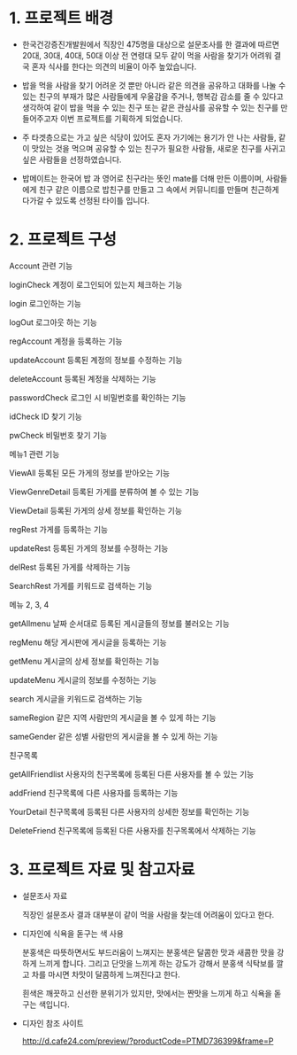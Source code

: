 # 1. 프로젝트 배경
* 한국건강증진개발원에서 직장인 475명을 대상으로 설문조사를 한 결과에 따르면 20대, 30대, 40대, 50대
이상 전 연령대 모두 같이 먹을 사람을 찾기가 어려워 결국 혼자 식사를 한다는 의견의 비율이 아주 높았습니다.

* 밥을 먹을 사람을 찾기 어려운 것 뿐만 아니라 같은 의견을 공유하고 대화를 나눌 수 있는 
친구의 부재가 많은 사람들에게 우울감을 주거나, 행복감 감소를 줄 수 있다고 생각하여 같이 밥을 먹을 수
 있는 친구 또는 같은 관심사를 공유할 수 있는 친구를 만들어주고자 이번 프로젝트를 기획하게 되었습니다.

* 주 타겟층으로는 가고 싶은 식당이 있어도 혼자 가기에는 용기가 안 나는 사람들, 
같이 맛있는 것을 먹으며 공유할 수 있는 친구가 필요한 사람들, 새로운 친구를 사귀고 싶은 사람들을 
선정하였습니다.

* 밥메이트는 한국어 밥 과 영어로 친구라는 뜻인 mate를 더해 만든 이름이며, 사람들에게 친구 같은 이름으로
밥친구를 만들고 그 속에서 커뮤니티를 만들며 친근하게 다가갈 수 있도록 선정된 타이틀 입니다.

# 2. 프로젝트 구성
Account 관련 기능

loginCheck
계정이 로그인되어 있는지 체크하는 기능

login
로그인하는 기능

logOut
로그아웃 하는 기능

regAccount
계정을 등록하는 기능

updateAccount
등록된 계정의 정보를 수정하는 기능

deleteAccount
등록된 계정을 삭제하는 기능

passwordCheck
로그인 시 비밀번호를 확인하는 기능

idCheck
ID 찾기 기능

pwCheck
비밀번호 찾기 기능


메뉴1 관련 기능

ViewAll
등록된 모든 가게의 정보를 받아오는 기능

ViewGenreDetail
등록된 가게를 분류하여 볼 수 있는 기능

ViewDetail
등록된 가게의 상세 정보를 확인하는 기능

regRest
가게를 등록하는 기능

updateRest
등록된 가게의 정보를 수정하는 기능

delRest
등록된 가게를 삭제하는 기능

SearchRest
가게를 키워드로 검색하는 기능



메뉴 2, 3, 4


getAllmenu
날짜 순서대로 등록된 게시글들의 정보를 불러오는 기능

regMenu
해당 게시판에 게시글을 등록하는 기능

getMenu
게시글의 상세 정보를 확인하는 기능

updateMenu
게시글의 정보를 수정하는 기능

search
게시글을 키워드로 검색하는 기능

sameRegion
같은 지역 사람만의 게시글을 볼 수 있게 하는 기능

sameGender
같은 성별 사람만의 게시글을 볼 수 있게 하는 기능


친구목록

getAllFriendlist
사용자의 친구목록에 등록된 다른 사용자를 볼 수 있는 기능

addFriend
친구목록에 다른 사용자를 등록하는 기능

YourDetail
친구목록에 등록된 다른 사용자의 상세한 정보를 확인하는 기능

DeleteFriend
친구목록에 등록된 다른 사용자를 친구목록에서 삭제하는 기능

# 3. 프로젝트 자료 및 참고자료

* 설문조사 자료

  직장인 설문조사 결과 대부분이 같이 먹을 사람을 찾는데 어려움이 있다고 한다.

* 디자인에 식욕을 돋구는 색 사용

  분홍색은 따뜻하면서도 부드러움이 느껴지는 분홍색은 달콤한 맛과 새콤한 맛을 강하게 느끼게 합니다. 그리고 단맛을 느끼게 하는 강도가 강해서
  분홍색 식탁보를 깔고 차를 마시면 차맛이 달콤하게 느껴진다고 한다.

  흰색은 깨끗하고 신선한 분위기가 있지만, 맛에서는 짠맛을 느끼게 하고 식욕을 돋구는 색입니다.


* 디자인 참조 사이트

  http://d.cafe24.com/preview/?productCode=PTMD736399&frame=P
